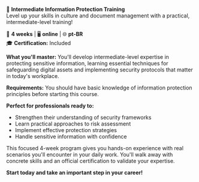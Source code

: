 🚀 **Intermediate Information Protection Training**  
Level up your skills in culture and document management with a practical, intermediate-level training!

📅 **4 weeks** | 🖥 **online** | 🌐 **pt-BR**  
🎓 **Certification:** Included

**What you'll master:**
You'll develop intermediate-level expertise in protecting sensitive information, learning essential techniques for safeguarding digital assets and implementing security protocols that matter in today's workplace.

**Requirements:**
You should have basic knowledge of information protection principles before starting this course.

**Perfect for professionals ready to:**
- Strengthen their understanding of security frameworks
- Learn practical approaches to risk assessment
- Implement effective protection strategies
- Handle sensitive information with confidence

This focused 4-week program gives you hands-on experience with real scenarios you'll encounter in your daily work. You'll walk away with concrete skills and an official certification to validate your expertise.

**Start today and take an important step in your career!**